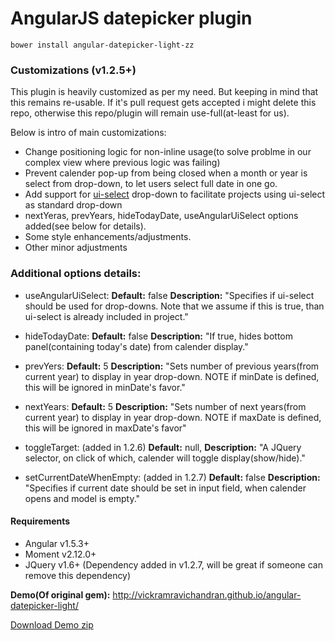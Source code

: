 # AngularJS datepicker plugin

`bower install angular-datepicker-light-zz`

### Customizations (v1.2.5+)

This plugin is heavily customized as per my need. But keeping in mind that this remains re-usable. If it's pull request gets accepted i might delete this repo, otherwise this repo/plugin will remain use-full(at-least for us).

Below is intro of main customizations:

* Change positioning logic for non-inline usage(to solve problme in our complex view where previous logic was failing)
* Prevent calender pop-up from being closed when a month or year is select from drop-down, to let users select full date in one go.
* Add support for <a href="https://github.com/angular-ui/ui-select">ui-select</a> drop-down to facilitate projects using ui-select as standard drop-down
* nextYeras, prevYears, hideTodayDate, useAngularUiSelect options added(see below for details).
* Some style enhancements/adjustments.
* Other minor adjustments

### Additional options details:

* useAngularUiSelect:
    **Default:** false
    **Description:** "Specifies if ui-select should be used for drop-downs. Note that we assume if this is true, than ui-select is already included in project."

* hideTodayDate:
    **Default:** false
    **Description:** "If true, hides bottom panel(containing today's date) from calender display."

* prevYers:
    **Default:** 5
    **Description:** "Sets number of previous years(from current year) to display in year drop-down. NOTE if minDate is defined, this will be ignored in minDate's favor."

* nextYears:
    **Default:** 5
    **Description:** "Sets number of next years(from current year) to display in year drop-down. NOTE if maxDate is defined, this will be ignored in maxDate's favor"

* toggleTarget: (added in 1.2.6)
    **Default:** null,
    **Description:** "A JQuery selector, on click of which, calender will toggle display(show/hide)."

* setCurrentDateWhenEmpty: (added in 1.2.7)
    **Default:** false
    **Description:** "Specifies if current date should be set in input field, when calender opens and model is empty."


#### Requirements

* Angular v1.5.3+
* Moment v2.12.0+
* JQuery v1.6+ (Dependency added in v1.2.7, will be great if someone can remove this dependency)

<b>Demo(Of original gem):</b> http://vickramravichandran.github.io/angular-datepicker-light/

<a href="https://github.com/vickramravichandran/angular-datepicker-light/archive/demo.zip">Download Demo zip</a>
